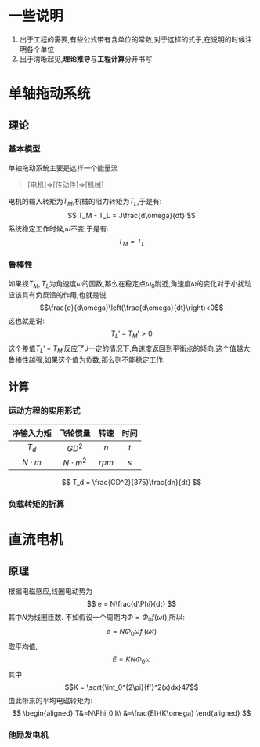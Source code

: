 # 一些说明
1. 出于工程的需要,有些公式带有含单位的常数,对于这样的式子,在说明的时候注明各个单位
2. 出于清晰起见,**理论推导**与**工程计算**分开书写

# 单轴拖动系统
## 理论
### 基本模型
单轴拖动系统主要是这样一个能量流
> [电机]=>[传动件]=>[机械]

电机的输入转矩为$T_M$,机械的阻力转矩为$T_L$,于是有:
$$
T_M - T_L = J\frac{d\omega}{dt}
$$
系统稳定工作时候,$\omega$不变,于是有:
$$
T_M = T_L
$$
### 鲁棒性
如果视$T_M,T_L$为角速度$\omega$的函数,那么在稳定点$\omega_0$附近,角速度$\omega$的变化对于小扰动应该具有负反馈的作用,也就是说
$$\frac{d}{d\omega}\left(\frac{d\omega}{dt}\right)<0$$
这也就是说:
$$
{T_L}'-{T_M}'>0
$$
这个差值${T_L}'-{T_M}'$反应了$J$一定的情况下,角速度返回到平衡点的倾向,这个值越大,鲁棒性越强,如果这个值为负数,那么则不能稳定工作. 

## 计算
### 运动方程的实用形式
| 净输入力矩 |   飞轮惯量   | 转速  | 时间  |
| :--------: | :----------: | :---: | :---: |
|   $T_d$    |    $GD^2$    |  $n$  |  $t$  |
| $N\cdot m$ | $N\cdot m^2$ | $rpm$ |  $s$  |
$$
T_d = \frac{GD^2}{375}\frac{dn}{dt}
$$
### 负载转矩的折算

# 直流电机
## 原理
根据电磁感应,线圈电动势为
$$
e = N\frac{d\Phi}{dt}
$$
其中$N$为线圈匝数.
不如假设一个周期内$\Phi = \Phi_0f(\omega t)$,所以:
$$
e = N\Phi_0\omega f'(\omega t)
$$
取平均值,
$$
E = KN\Phi_0\omega
$$
其中$$K = \sqrt{\int_0^{2\pi}{f'}^2(x)dx}47$$
由此带来的平均电磁转矩为:
$$
\begin{aligned}
    T&=N\Phi_0 I\\
    &=\frac{EI}{K\omega}
\end{aligned}
$$
### 他励发电机
